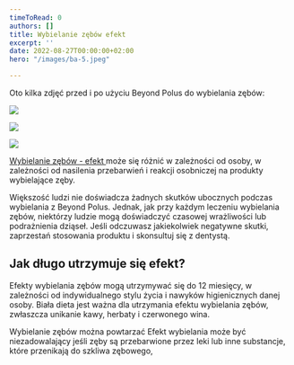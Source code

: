 ```yaml
---
timeToRead: 0
authors: []
title: Wybielanie zębów efekt
excerpt: ''
date: 2022-08-27T00:00:00+02:00
hero: "/images/ba-5.jpeg"

---
```

Oto kilka zdjęć przed i po użyciu Beyond Polus do wybielania zębów:

![](/images/ba-12.jpeg)

![](/images/ba-5.jpeg)

![](/images/ba-15.jpeg)

[Wybielanie zębów - efekt ]()może się różnić w zależności od osoby, w zależności od nasilenia przebarwień i reakcji osobniczej na produkty wybielające zęby.

Większość ludzi nie doświadcza żadnych skutków ubocznych podczas wybielania z Beyond Polus. Jednak, jak przy każdym leczeniu wybielania zębów, niektórzy ludzie mogą doświadczyć czasowej wrażliwości lub podrażnienia dziąseł. Jeśli odczuwasz jakiekolwiek negatywne skutki, zaprzestań stosowania produktu i skonsultuj się z dentystą.

## Jak długo utrzymuje się efekt?

Efekty wybielania zębów mogą utrzymywać się do 12 miesięcy, w zależności od indywidualnego stylu życia i nawyków higienicznych danej osoby. Biała dieta jest ważna dla utrzymania efektu wybielania zębów, zwłaszcza unikanie kawy, herbaty i czerwonego wina. 

Wybielanie zębów można powtarzać Efekt wybielania może być niezadowalający jeśli zęby są przebarwione przez leki lub inne substancje, które przenikają do szkliwa zębowego,